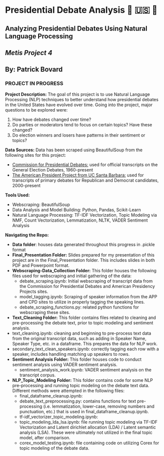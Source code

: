 # Presidential Debate Analysis :horse: :us: :elephant:
## Analyzing Presidential Debates Using Natural Language Processing
## *Metis Project 4*
## By: Patrick Bovard

### PROJECT IN PROGRESS

**Project Description:** 
The goal of this project is to use Natural Language Processing (NLP) techniques to better understand how presidential debates in the United States have evolved over time.  Going into the project, major questions to be explored were:  
1. How have debates changed over time?
2. Do parties or moderators tend to focus on certain topics?  Have these changed?
3. Do election winners and losers have patterns in their sentiment or topics?

**Data Sources:** Data has been scraped using BeautifulSoup from the following sites for this project:  
- [Commission for Presidential Debates:](https://www.debates.org/voter-education/debate-transcripts/) used for official transcripts on the General Election Debates, 1960-present  
-  [The American President Project from UC Santa Barbara:](https://www.presidency.ucsb.edu/documents/presidential-documents-archive-guidebook/presidential-campaigns-debates-and-endorsements-0) used for transcripts of primary debates for Republican and Democrat candidates, 2000-present  

**Tools Used:**  
- Webscraping: BeautifulSoup
- Data Analysis and Model Building: Python, Pandas, Scikit-Learn
- Natural Language Processing: TF-IDF Vectorization, Topic Modeling via NMF, Count Vectorization, Lemmatization, NLTK, VADER Sentiment Analysis

**Navigating the Repo:**
- **Data folder**: houses data generated throughout this progress in .pickle format
- **Final_Presentation Folder:** Slides prepared for my presentation of this project are in the Final_Presentation folder.  This includes slides in both PDF and Powerpoint format.
- **Webscraping-Data_Collection Folder:** This folder houses the following files used for webscraping and initial gathering of the data:  
  -   debate_scraping.ipynb: Initial webscraping of transcript data from the Commission for Presidential Debates and American Presidency Projects sites.  
  -   model_tagging.ipynb: Scraping of speaker information from the APP and CPD sites to utilize in properly tagging the speaking lines.  
  -   debate_scraping_functions.py: related python functions for webscraping these sites. 
-  **Text_Cleaning Folder:** This folder contains files related to cleaning and pre-processing the debate text, prior to topic modeling and sentiment analysis.  
  -  text_cleaning.ipynb: cleaning and beginning to pre-process text data from the original transcript data, such as adding in Speaker Name, Speaker Type, etc. in a dataframe.  This prepares the data for NLP work.  
  -  secondary_text_clean_speakers.ipynb: correctly tagging each row with a speaker, includes handling matching up speakers to rows.
- **Sentiment Analysis Folder:** This folder houses code to conduct sentiment analysis using VADER sentiment analysis. 
  - sentiment_analysis_work.ipynb: VADER sentiment analysis on the transcript corpus.  
- **NLP_Topic_Modeling Folder:** This folder contains code for some NLP pre-processing and running topic modeling on the debate text data.  Different methods were attempted in the following files:  
  - final_dataframe_cleanup.ipynb: 
  - debate_text_preprocessing.py: contains functions for text pre-processing (i.e. lemmatization, lower-case, removing numbers and punctuation, etc.) that is used in final_dataframe_cleanup.ipynb.
  - tf-idf_vectorizer_topic_modeling.ipynb: 
  - topic_modeling_lda_lsa.ipynb: file running topic modeling via TF-IDF Vectorization and Latent dirichlet allocation (LDA) / Latent semantic analysis (LSA).  These were ultimately not utilized in the final topic model, after comparison.  
  - corex_model_testing.ipynb: file containing code on utilizing Corex for topic modeling of the debate data.  
